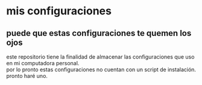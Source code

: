 # mis configuraciones
## puede que estas configuraciones te quemen los ojos
este repositorio tiene la finalidad de almacenar las configuraciones que uso en mi computadora personal.  
por lo pronto estas configuraciones no cuentan con un script de instalación. pronto haré uno.
